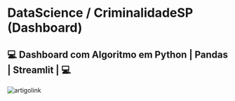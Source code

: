 # DataScience / CriminalidadeSP (Dashboard)
## :computer: Dashboard com Algoritmo em Python | Pandas | Streamlit | :computer:
 
 ![artigolink](https://user-images.githubusercontent.com/76967004/105920600-6f6ea000-6016-11eb-8d37-975485bf74a8.jpg)
